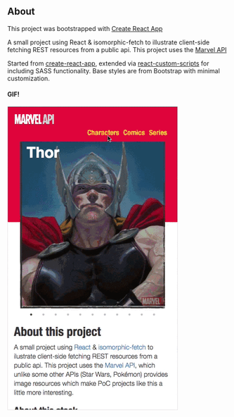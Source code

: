 ## About
This project was bootstrapped with [Create React App](https://github.com/facebookincubator/create-react-app)

A small project using React & isomorphic-fetch to illustrate client-side fetching REST resources from a public api. This project uses the [Marvel API](http://developer.marvel.com/docs)

Started from [create-react-app](https://github.com/facebookincubator/create-react-app), extended via [react-custom-scripts](https://github.com/kitze/custom-react-scripts) for including SASS functionality. Base styles are from Bootstrap with minimal customization.

#### GIF!
![GIF](public/img/mapi.gif)
